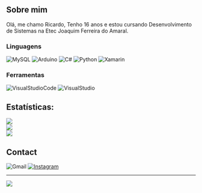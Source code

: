 ## Sobre mim
Olá, me chamo Ricardo, Tenho 16 anos e estou cursando Desenvolvimento de Sistemas na Etec Joaquim Ferreira do Amaral. <br>

### Linguagens
![MySQL](https://img.shields.io/badge/mysql-4479A1.svg?style=for-the-badge&logo=mysql&logoColor=white) 
![Arduino](https://img.shields.io/badge/-Arduino-00979D?style=for-the-badge&logo=Arduino&logoColor=white) 
![C#](https://img.shields.io/badge/c%23-%23239120.svg?style=for-the-badge&logo=csharp&logoColor=white) 
![Python](https://img.shields.io/badge/python-3670A0?style=for-the-badge&logo=python&logoColor=ffdd54) 
![Xamarin](https://img.shields.io/badge/Xamarin-3199DC?style=for-the-badge&logo=xamarin&logoColor=white) 

### Ferramentas
![VisualStudioCode](https://img.shields.io/badge/VSCode-0078D4?style=for-the-badge&logo=visual%20studio%20code&logoColor=white)
![VisualStudio](https://img.shields.io/badge/Visual_Studio-5C2D91?style=for-the-badge&logo=visual%20studio&logoColor=white)




##  Estatísticas:
![](https://github-readme-stats.vercel.app/api?username=akaricardinho&theme=midnight-purple&hide_border=true&include_all_commits=false&count_private=false)<br/>
![](https://github-readme-streak-stats.herokuapp.com/?user=akaricardinho&theme=midnight-purple&hide_border=true)<br/>
![](https://github-readme-stats.vercel.app/api/top-langs/?username=akaricardinho&theme=midnight-purple&hide_border=true&include_all_commits=false&count_private=false&layout=compact)

## Contact
![Gmail](https://img.shields.io/badge/Gmail-D14836?style=for-the-badge&logo=gmail&logoColor=white)
[![Instagram](https://img.shields.io/badge/Instagram-E4405F?style=for-the-badge&logo=instagram&logoColor=white)](https://www.instagram.com/ricass_s/)

---
[![](https://visitcount.itsvg.in/api?id=akaricardinho&icon=5&color=11)](https://visitcount.itsvg.in)
